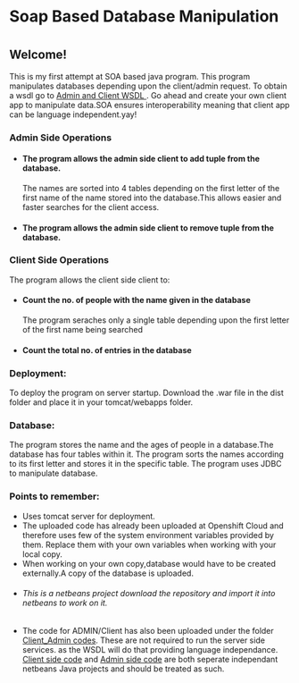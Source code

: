 <html>
<head>
<h1>
Soap Based Database Manipulation
<h1>
</head>
<body>
<h2>Welcome!</h2>
<div>This is my first attempt at SOA based java program. This program manipulates databases depending upon the client/admin request. To obtain a wsdl go to <a href="http://datamanipulation-rohatgisanat.rhcloud.com/AdminSide">Admin and Client WSDL </a>. Go ahead and create your own client app to manipulate data.SOA ensures interoperability meaning that client app can be language independent.yay! 
</div>
<div>
<h3>Admin Side Operations</h3>
<ul>
<li><h4>The program allows the admin side client to <b>add</b> tuple from the database.</h4>
The names are sorted into 4 tables depending on the first letter of the first name of the name stored into the database.This allows easier and faster searches for the client access.
</li>
<li><h4>The program allows the admin side client to <b>remove</b> tuple from the database.</h4></li>
</ul>
</div>
<div>
<h3>Client Side Operations</h3>
The program allows the client side client to:<ul>
<li><h4> Count the no. of people with the name given in the database</h4> The program seraches only a single table depending upon the first letter of the first name being searched </li>
<li><h4>Count the total no. of entries in the database</h4></li>
</ul>
</div>
<h3>Deployment:</h3>
To deploy the program on server startup. Download the  .war file in the dist folder and place it in your tomcat/webapps folder.

<h3>Database:</h3>
The program stores the name and the ages of people in a database.The database has four tables within it. The program sorts the names according to its first letter and stores it in the specific table.
The program uses JDBC to manipulate database.
<div>
<h3>Points to remember:</h3>
<ul>
<li>Uses tomcat server for deployment.</li>
<li>The uploaded code has already been uploaded at Openshift Cloud and therefore uses few of the system environment variables provided by them. Replace them with your own variables when working with your local copy.</li>
<li>When working on your own copy,database would have to be created externally.A copy of the database is uploaded.</li>
<li><h6>This is a netbeans project download the repository and import it into netbeans to work on it.  </h6></li>
<li> The code  for ADMIN/Client has also been uploaded under the folder<a href="https://github.com/sanatrohatgi/Cloud-Soap/tree/master/Client_Admin%20codes"> Client_Admin codes</a>. These are not required to run the server side services. as the WSDL will do that providing language independance.<a href="https://github.com/sanatrohatgi/Cloud-Soap/tree/master/Client_Admin%20codes/Client%20side%20code"> Client side code</a> and <a href="https://github.com/sanatrohatgi/Cloud-Soap/tree/master/Client_Admin%20codes/Admin%20side%20code"> Admin side code</a> are both seperate independant netbeans Java projects and should be treated as such.  </li>
</ul>
</div> 
</body>
</html>
